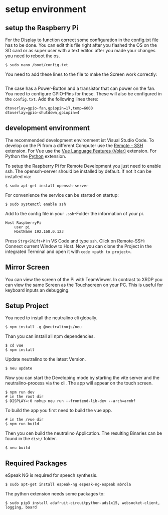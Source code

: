 # setup environment

## setup the Raspberry Pi

For the Display to function correct some configuration in the config.txt file has to be done.
You can edit this file right after you flashed the OS on the SD card or as super user with a text editor.
after you made your changes you need to reboot the os.
```
$ sudo nano /boot/config.txt
```
You need to add these lines to the file to make the Screen work correctly:
```
```

The case has a Power-Button and a transistor that can power on the fan.
You need to configure GPIO-Pins for these.
These will also be configured in the `config.txt`.
Add the following lines there:
```
dtoverlay=gpio-fan,gpiopin=17,temp=6000
dtoverlay=gpio-shutdown,gpiopin=4

```



## development environment

The recommended development environment ist Visual Studio Code.
To develop on the Pi from a different Computer use the [Remote - SSH](vscode:extension/ms-vscode-remote.remote-ssh) extension.
For Vue use the [Vue Language Features (Volar)](vscode:extension/Vue.volar) extension. For Python the  [Python](vscode:extension/ms-python.python) extension.

To setup the Raspberry Pi for Remote Development you just need to enable ssh.
The openssh-server should be installed by default.
If not it can be installed via:
```
$ sudo apt-get install openssh-server
```
For convenience the service can be started on startup:
```
$ sudo systemctl enable ssh
``` 
Add to the config file in your `.ssh`-Folder the information of your pi.
```
Host RaspberryPi
    user pi
    HostName 192.168.0.123
```
Press `Strg+Shift+P` in VS Code and type `ssh`.
Click on Remote-SSH: Connect current Window to Host.
Now you can clone the Project in the integrated Terminal and open it with `code <path to project>`.

## Mirror Screen 

You can view the screen of the Pi with TeamViewer.
In contrast to XRDP you can view the same Screen as the Touchscreen on your PC.
This is useful for keyboard inputs an debugging.

## Setup Project

You need to install the neutralino cli globally.

```
$ npm install -g @neutralinojs/neu
``` 
Than you can install all npm dependencies.
```
$ cd vue
$ npm install
```
Update neutralino to the latest Version. 
```
$ neu update
```
Now you can start the Developing mode by starting the vite server and the neutralino-process via the cli. The app will appear on the touch screen.
```
$ npm run dev
# in the root dir
$ DISPLAY=:0 nohup neu run --frontend-lib-dev --arch=armhf
```

To build the app you first need to build the vue app.
```
# in the /vue dir
$ npm run build
```
Then you cen build the neutralino Application. The resulting Binaries can be found in the `dist/` folder.
```
$ neu build
```

## Required Packages

eSpeak NG is required for  speech synthesis.
```
$ sudo apt-get install espeak-ng espeak-ng-espeak mbrola 
``` 
The python extension needs some packages to:
```
$ sudo pip3 install adafruit-circuitpython-ads1x15, websocket-client, logging, board 
```